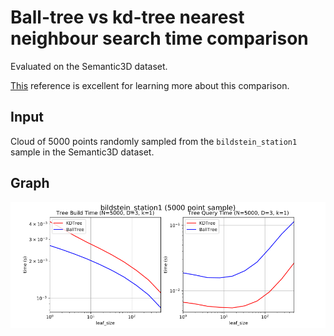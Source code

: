 # Ball-tree vs kd-tree nearest neighbour search time comparison
Evaluated on the Semantic3D dataset.

[This](https://jakevdp.github.io/blog/2013/04/29/benchmarking-nearest-neighbor-searches-in-python/#Scaling-with-Leaf-Size) 
reference is excellent for learning more about this comparison.

## Input
Cloud of 5000 points randomly sampled from the `bildstein_station1` sample in the Semantic3D dataset.

## Graph
![](graphs/ball-kd-tree-comparison.png?raw=true)